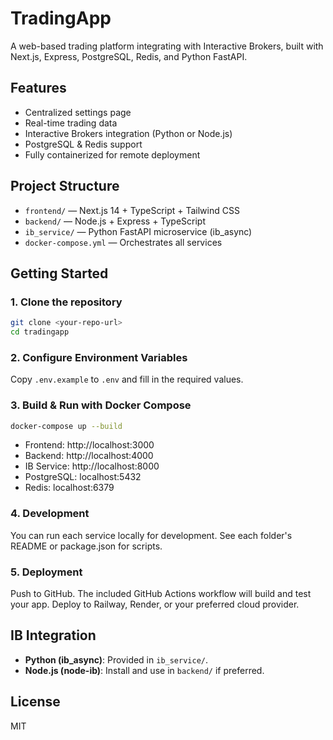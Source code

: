 # TradingApp

A web-based trading platform integrating with Interactive Brokers, built with Next.js, Express, PostgreSQL, Redis, and Python FastAPI.

## Features
- Centralized settings page
- Real-time trading data
- Interactive Brokers integration (Python or Node.js)
- PostgreSQL & Redis support
- Fully containerized for remote deployment

## Project Structure
- `frontend/` — Next.js 14 + TypeScript + Tailwind CSS
- `backend/` — Node.js + Express + TypeScript
- `ib_service/` — Python FastAPI microservice (ib_async)
- `docker-compose.yml` — Orchestrates all services

## Getting Started

### 1. Clone the repository
```sh
git clone <your-repo-url>
cd tradingapp
```

### 2. Configure Environment Variables
Copy `.env.example` to `.env` and fill in the required values.

### 3. Build & Run with Docker Compose
```sh
docker-compose up --build
```

- Frontend: http://localhost:3000
- Backend: http://localhost:4000
- IB Service: http://localhost:8000
- PostgreSQL: localhost:5432
- Redis: localhost:6379

### 4. Development
You can run each service locally for development. See each folder's README or package.json for scripts.

### 5. Deployment
Push to GitHub. The included GitHub Actions workflow will build and test your app. Deploy to Railway, Render, or your preferred cloud provider.

## IB Integration
- **Python (ib_async)**: Provided in `ib_service/`.
- **Node.js (node-ib)**: Install and use in `backend/` if preferred.

## License
MIT 